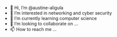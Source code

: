 - 👋 Hi, I’m @austine-aligula
- 👀 I’m interested in networking and cyber security 
- 🌱 I’m currently learning computer science 
- 💞️ I’m looking to collaborate on ...
- 📫 How to reach me ...

<!---
austine-aligula/austine-aligula is a ✨ special ✨ repository because its `README.md` (this file) appears on your GitHub profile.
You can click the Preview link to take a look at your changes.
--->
